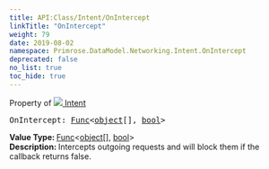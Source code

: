 ```yaml
---
title: API:Class/Intent/OnIntercept
linkTitle: "OnIntercept"
weight: 79
date: 2019-08-02
namespace: Primrose.DataModel.Networking.Intent.OnIntercept
deprecated: false
no_list: true
toc_hide: true
---
```

Property of <a href="/docs/api-reference/Class/Intent"><img src="/icons/silk/remote_event.png"/>&nbsp;Intent</a>
<pre class="method-declaration">
OnIntercept: <a class="type" href="/docs/api-reference/System/Func">Func</a><<span><a class="type" href="/docs/api-reference/System/object">object</a>[]</span>, <a class="type" href="/docs/api-reference/System/Primitives#boolean">bool</a>></pre>
<b>Value Type: </b>
<a class="type" href="/docs/api-reference/System/Func">Func</a><<span><a class="type" href="/docs/api-reference/System/object">object</a>[]</span>, <a class="type" href="/docs/api-reference/System/Primitives#boolean">bool</a>>
<br/>
<b>Description: </b>
Intercepts outgoing requests and will block them if the callback returns false.

